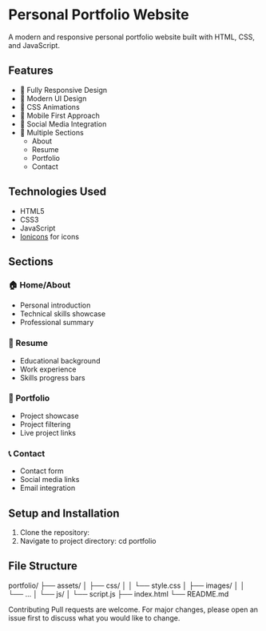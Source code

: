# Personal Portfolio Website

A modern and responsive personal portfolio website built with HTML, CSS, and JavaScript.

## Features

- 📱 Fully Responsive Design
- 🌙 Modern UI Design
- 🎨 CSS Animations
- 📱 Mobile First Approach 
- 🔗 Social Media Integration
- 📃 Multiple Sections
  - About
  - Resume
  - Portfolio
  - Contact

## Technologies Used

- HTML5
- CSS3
- JavaScript
- [Ionicons](https://ionic.io/ionicons) for icons

## Sections

### 🏠 Home/About
- Personal introduction
- Technical skills showcase
- Professional summary

### 📑 Resume
- Educational background
- Work experience 
- Skills progress bars

### 💼 Portfolio
- Project showcase
- Project filtering
- Live project links

### 📞 Contact
- Contact form
- Social media links
- Email integration

## Setup and Installation

1. Clone the repository:
2. Navigate to project directory: cd portfolio

## File Structure

portfolio/
  ├── assets/
  │   ├── css/
  │   │   └── style.css
  │   ├── images/
  │   │   └── ...
  │   └── js/
  │       └── script.js
  ├── index.html
  └── README.md

Contributing
Pull requests are welcome. For major changes, please open an issue first to discuss what you would like to change.
